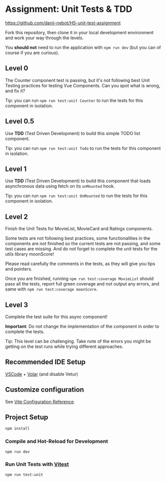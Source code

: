 # Assignment: Unit Tests & TDD

https://github.com/danii-nebot/HS-unit-test-assignment

Fork this repository, then clone it in your local development environment and work your way through the levels.

You **should not** need to run the application with `npm run dev` (but you can of course if you are curious).

## Level 0

The Counter component test is passing, but it's not following best Unit Testing practices for testing Vue Components. Can you spot what is wrong, and fix it?

Tip: you can run `npm run test:unit Counter` to run the tests for this component in isolation.

## Level 0.5

Use **TDD** (Test Driven Development) to build this simple TODO list component.

Tip: you can run `npm run test:unit Todo` to run the tests for this component in isolation.

## Level 1

Use **TDD** (Test Driven Development) to build this component that loads asynchronous data using fetch on its `onMounted` hook.

Tip: you can run `npm run test:unit OnMounted` to run the tests for this component in isolation.

## Level 2

Finish the Unit Tests for MovieList, MovieCard and Ratings components.

Some tests are not following best practices, some functionalities in the components are not finished so the current tests are not passing, and some test cases are missing. And do not forget to complete the unit tests for the utils library moonScore!

Please read carefully the comments in the tests, as they will give you tips and pointers.

Once you are finished, running `npm run test:coverage MovieList` should pass all the tests, report full green coverage and not output any errors, and same with `npm run test:coverage moonScore`.

## Level 3

Complete the test suite for this async component!

**Important**: Do not change the implementation of the component in order to complete the tests.

Tip: This level can be challenging. Take note of the errors you might be getting on the test runs while trying different approaches.

## Recommended IDE Setup

[VSCode](https://code.visualstudio.com/) + [Volar](https://marketplace.visualstudio.com/items?itemName=Vue.volar) (and disable Vetur)

## Customize configuration

See [Vite Configuration Reference](https://vitejs.dev/config/).

## Project Setup

```sh
npm install
```

### Compile and Hot-Reload for Development

```sh
npm run dev
```

### Run Unit Tests with [Vitest](https://vitest.dev/)

```sh
npm run test:unit
```
